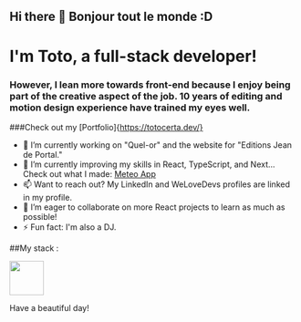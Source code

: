 ## Hi there 👋 Bonjour tout le monde :D
# I'm Toto, a full-stack developer!

### However, I lean more towards front-end because I enjoy being part of the creative aspect of the job. 10 years of editing and motion design experience have trained my eyes well.

###Check out my [Portfolio]{https://totocerta.dev/}

- 🔭 I’m currently working on "Quel-or" and the website for "Editions Jean de Portal."
- 🌱 I’m currently improving my skills in React, TypeScript, and Next... Check out what I made: [Meteo App](https://meteo-app-virid.vercel.app/)
- 📫 Want to reach out? My LinkedIn and WeLoveDevs profiles are linked in my profile.
- 👯 I’m eager to collaborate on more React projects to learn as much as possible!
- ⚡ Fun fact: I'm also a DJ.

##My stack :

<img src="https://github.com/HollyTotoC/HollyTotoC/assets/102057115/9e568edb-aebe-47fb-bab6-1586d68cdaac" width="60" height="60">

Have a beautiful day!
